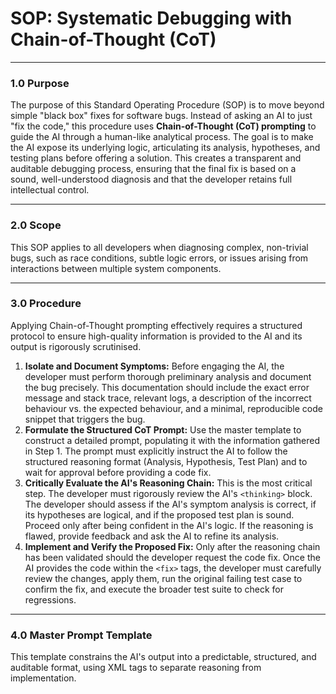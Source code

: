 # SOP: Systematic Debugging with Chain-of-Thought (CoT)

---

### 1.0 Purpose

The purpose of this Standard Operating Procedure (SOP) is to move beyond simple "black box" fixes for software bugs. Instead of asking an AI to just "fix the code," this procedure uses **Chain-of-Thought (CoT) prompting** to guide the AI through a human-like analytical process. The goal is to make the AI expose its underlying logic, articulating its analysis, hypotheses, and testing plans before offering a solution. This creates a transparent and auditable debugging process, ensuring that the final fix is based on a sound, well-understood diagnosis and that the developer retains full intellectual control.

---

### 2.0 Scope

This SOP applies to all developers when diagnosing complex, non-trivial bugs, such as race conditions, subtle logic errors, or issues arising from interactions between multiple system components.

---

### 3.0 Procedure

Applying Chain-of-Thought prompting effectively requires a structured protocol to ensure high-quality information is provided to the AI and its output is rigorously scrutinised.

1.  **Isolate and Document Symptoms:** Before engaging the AI, the developer must perform thorough preliminary analysis and document the bug precisely. This documentation should include the exact error message and stack trace, relevant logs, a description of the incorrect behaviour vs. the expected behaviour, and a minimal, reproducible code snippet that triggers the bug.
2.  **Formulate the Structured CoT Prompt:** Use the master template to construct a detailed prompt, populating it with the information gathered in Step 1. The prompt must explicitly instruct the AI to follow the structured reasoning format (Analysis, Hypothesis, Test Plan) and to wait for approval before providing a code fix.
3.  **Critically Evaluate the AI's Reasoning Chain:** This is the most critical step. The developer must rigorously review the AI's `<thinking>` block. The developer should assess if the AI's symptom analysis is correct, if its hypotheses are logical, and if the proposed test plan is sound. Proceed only after being confident in the AI's logic. If the reasoning is flawed, provide feedback and ask the AI to refine its analysis.
4.  **Implement and Verify the Proposed Fix:** Only after the reasoning chain has been validated should the developer request the code fix. Once the AI provides the code within the `<fix>` tags, the developer must carefully review the changes, apply them, run the original failing test case to confirm the fix, and execute the broader test suite to check for regressions.

---

### 4.0 Master Prompt Template

This template constrains the AI's output into a predictable, structured, and auditable format, using XML tags to separate reasoning from implementation.